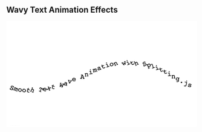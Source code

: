 ## Wavy Text Animation Effects

![Edit [Web] Wavy Text Animation Effects](../../gifs/text/wavy-text-animation-effects.gif)
